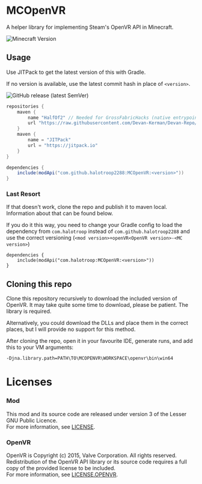 # MCOpenVR
A helper library for implementing Steam's OpenVR API in Minecraft.

![Minecraft Version](https://img.shields.io/badge/Minecraft-1.16.4-green)

## Usage
Use JITPack to get the latest version of this with Gradle.

If no version is available, use the latest commit hash in place of `<version>`.

![GitHub release (latest SemVer)](https://img.shields.io/github/v/release/halotroop2288/MCOpenVR?sort=semver)

```groovy
repositories {
	maven {
		name "HalfOf2" // Needed for GrossFabricHacks (native entrypoint)
		url "https://raw.githubusercontent.com/Devan-Kerman/Devan-Repo/master/"
	}
    maven {
        name = "JITPack"
        url = "https://jitpack.io"
    }
}

dependencies {
    include(modApi("com.github.halotroop2288:MCOpenVR:<version>"))
}
```

### Last Resort
If that doesn't work, clone the repo and publish it to maven local.<br/>
Information about that can be found below.

If you do it this way, you need to change your Gradle config to load
the dependency from `com.halotroop` instead of `com.github.halotroop2288`
and use the correct versioning
(`<mod version>+openVR<OpenVR version>-<MC version>`)

```
dependencies {
    include(modApi("com.halotroop:MCOpenVR:<version>"))
}
```

## Cloning this repo
Clone this repository recursively to download the included version of OpenVR.
It may take quite some time to download, please be patient. The library is required.

Alternatively, you could download the DLLs and place them in the correct places, but
I will provide no support for this method.

After cloning the repo, open it in your favourite IDE, generate runs,
and add this to your VM arguments:

```
-Djna.library.path=PATH\TO\MCOPENVR\WORKSPACE\openvr\bin\win64
```

# Licenses
### Mod
This mod and its source code are released under version 3 of the Lesser GNU Public Licence. <br/>
For more information, see [LICENSE](https://github.com/halotroop2288/MCOpenVR/blob/trunk/LICENSE).

### OpenVR
OpenVR is Copyright (c) 2015, Valve Corporation. All rights reserved. <br/>
Redistribution of the OpenVR API library or its source code requires a full copy
of the provided license to be included.<br/> 
For more information, see [LICENSE.OPENVR](https://github.com/halotroop2288/MCOpenVR/blob/trunk/LICENSE.OPENVR).
